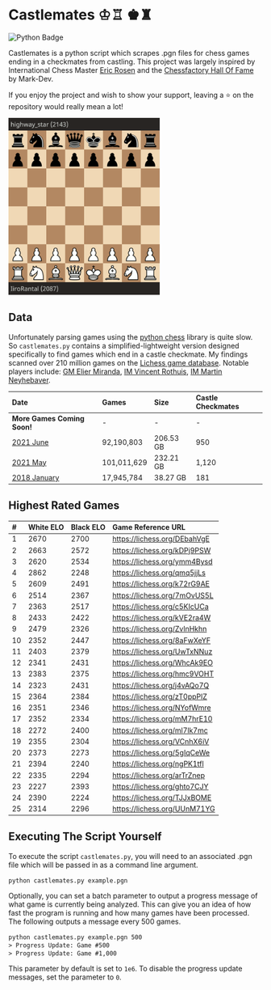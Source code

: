 # Castlemates ♔♖ ♚♜
![Python Badge](https://img.shields.io/badge/Python-007396?style=for-the-badge&labelColor=black&logo=Python&logoColor=white) 

Castlemates is a python script which scrapes .pgn files for chess games ending in a checkmates from castling. This project was largely inspired by International Chess Master [Eric Rosen](https://twitter.com/im_rosen?lang=en) and the [Chessfactory Hall Of Fame](https://github.com/mark-dev/chessfactory-hall-of-fame) by Mark-Dev. 

If you enjoy the project and wish to show your support, leaving a ⭐ on the repository would really mean a lot!

<a href="https://lichess.org/CW7va6EJ" target="_blank"><img src="exampleCastlemate.gif" width=300></a>

## Data
Unfortunately parsing games using the [python chess](https://python-chess.readthedocs.io/en/latest/) library is quite slow. So `castlemates.py` contains a simplified-lightweight version designed specifically to find games which end in a castle checkmate. My findings scanned over 210 million games on the [Lichess game database](https://database.lichess.org/). Notable players include: [GM Elier Miranda](https://lichess.org/7mOvUS5L), [IM Vincent Rothuis](https://lichess.org/qmq5jjLs), [IM Martin Neyhebaver](https://lichess.org/ymm4Bysd).

| Date                                                                                | Games       | Size         | Castle Checkmates  |
|:------------------------------------------------------------------------------------|:------------|:-------------|:-------------------|
| **More Games Coming Soon!**                                                         | -           | -            | -                  |
| [2021 June](https://github.com/owenps/Castlemates/blob/main/results/2021-06.txt)    | 92,190,803  | 206.53 GB    | 950                |
| [2021 May](https://github.com/owenps/Castlemates/blob/main/results/2021-05.txt)     | 101,011,629 | 232.21 GB    | 1,120             |
| [2018 January](https://github.com/owenps/Castlemates/blob/main/results/2018-01.txt) | 17,945,784  | 38.27 GB     | 181                |

## Highest Rated Games

| #  | White ELO | Black ELO | Game Reference URL           |   
|:---|:----------|:----------|:-----------------------------|
| 1  | 2670      | 2700      | https://lichess.org/DEbahVgE | <!-- 5370 -->
| 2  | 2663      | 2572      | https://lichess.org/kDPj9PSW | <!-- 5235 -->
| 3  | 2620      | 2534      | https://lichess.org/ymm4Bysd | <!-- 5154 -->
| 4  | 2862      | 2248      | https://lichess.org/qmq5jjLs | <!-- 5110 -->
| 5  | 2609      | 2491      | https://lichess.org/k72rG9AE | <!-- 5100 -->
| 6  | 2514      | 2367      | https://lichess.org/7mOvUS5L | <!-- 4881 -->
| 7  | 2363      | 2517      | https://lichess.org/c5KIcUCa | <!-- 4880 --> 
| 8  | 2433      | 2422      | https://lichess.org/kVE2ra4W | <!-- 4855 -->
| 9  | 2479      | 2326      | https://lichess.org/ZvlnHkhn | <!-- 4805 --> 
| 10 | 2352      | 2447      | https://lichess.org/8aFwXeYF | <!-- 4799 -->
| 11 | 2403      | 2379      | https://lichess.org/UwTxNNuz | <!-- 4782 -->
| 12 | 2341      | 2431      | https://lichess.org/WhcAk9EO | <!-- 4772 --> 
| 13 | 2383      | 2375      | https://lichess.org/hmc9VOHT | <!-- 4758 --> 
| 14 | 2323      | 2431      | https://lichess.org/j4vAQo7Q | <!-- 4754 --> 
| 15 | 2364      | 2384      | https://lichess.org/zT0ppPlZ | <!-- 4748 -->
| 16 | 2351      | 2346      | https://lichess.org/NYofWmre | <!-- 4697 -->
| 17 | 2352      | 2334      | https://lichess.org/mM7hrE10 | <!-- 4686 -->
| 18 | 2272      | 2400      | https://lichess.org/ml7lk7mc | <!-- 4672 --> 
| 19 | 2355      | 2304      | https://lichess.org/VCnhX6iV | <!-- 4659 -->
| 20 | 2373      | 2273      | https://lichess.org/5gIqCeWe | <!-- 4646 -->
| 21 | 2394      | 2240      | https://lichess.org/ngPK1tfl | <!-- 4634 -->
| 22 | 2335      | 2294      | https://lichess.org/arTrZnep | <!-- 4629 -->
| 23 | 2227      | 2393      | https://lichess.org/ghto7CJY | <!-- 4620 -->
| 24 | 2390      | 2224      | https://lichess.org/TJJxBOME | <!-- 4614 -->
| 25 | 2314      | 2296      | https://lichess.org/UUnM71YG | <!-- 4610 -->

## Executing The Script Yourself
To execute the script `castlemates.py`, you will need to an associated .pgn file which will be passed in as a command line argument. 
```
python castlemates.py example.pgn
```
Optionally, you can set a batch parameter to output a progress message of what game is currently being analyzed. This can give you an idea of how fast the program is running and how many games have been processed. The following outputs a message every 500 games. 
```
python castlemates.py example.pgn 500
> Progress Update: Game #500
> Progress Update: Game #1,000
```
This parameter by default is set to `1e6`. To disable the progress update messages, set the parameter to `0`.
